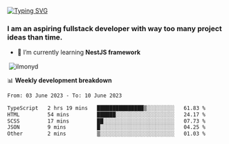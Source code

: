 [![Typing SVG](https://readme-typing-svg.herokuapp.com?color=%23e07a5f&size=40&center=false&vCenter=true&multiline=true&width=900&height=70&lines=Hi%2C+my+name+is+Oleg)](https://git.io/typing-svg)

<h3>
  I am an aspiring fullstack developer with way too many project ideas than time.</h3>

- 🌱 I’m currently learning **NestJS framework**

<p align="left">
</p>






<p>&nbsp;<img align="center" src="https://github-readme-stats.vercel.app/api?username=ilmonyd&show_icons=true&theme=calm&locale=en" alt="ilmonyd" /></p>


📊 **Weekly development breakdown**
<!--START_SECTION:waka-->

```txt
From: 03 June 2023 - To: 10 June 2023

TypeScript   2 hrs 19 mins   ███████████████▒░░░░░░░░░   61.83 %
HTML         54 mins         ██████░░░░░░░░░░░░░░░░░░░   24.17 %
SCSS         17 mins         ██░░░░░░░░░░░░░░░░░░░░░░░   07.73 %
JSON         9 mins          █░░░░░░░░░░░░░░░░░░░░░░░░   04.25 %
Other        2 mins          ▒░░░░░░░░░░░░░░░░░░░░░░░░   01.03 %
```

<!--END_SECTION:waka-->

